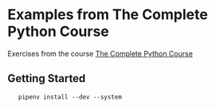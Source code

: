# Examples from The Complete Python Course

Exercises from the course [The Complete Python Course](https://learning.oreilly.com/videos/the-complete-python/9781839217289/)

## Getting Started

```
   pipenv install --dev --system
```

